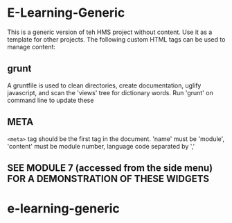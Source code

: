 E-Learning-Generic
===

This is a generic version of teh HMS project without content. Use it as a template for other projects.
The following custom HTML tags can be used to manage content:


grunt
-----

A gruntfile is used to clean directories, create documentation, uglify javascript, and scan the 'views' tree for dictionary words. Run 'grunt' on command line to update these

META
----
`<meta>` tag should be the first tag in the document. 'name' must be 'module', 'content' must be module number, language code separated by ','


SEE MODULE 7 (accessed from the side menu) FOR A DEMONSTRATION OF THESE WIDGETS
-------------------------------------------------------------------------------

# e-learning-generic
